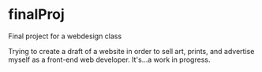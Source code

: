 # finalProj
Final project for a webdesign class

Trying to create a draft of a website in order to sell art, prints, and advertise myself as a front-end web developer. It's...a work in progress.

